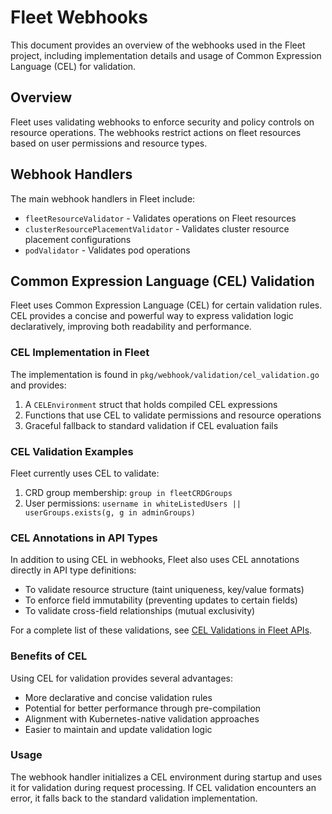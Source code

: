 # Fleet Webhooks

This document provides an overview of the webhooks used in the Fleet project, including implementation details and usage of Common Expression Language (CEL) for validation.

## Overview

Fleet uses validating webhooks to enforce security and policy controls on resource operations. The webhooks restrict actions on fleet resources based on user permissions and resource types.

## Webhook Handlers

The main webhook handlers in Fleet include:

- `fleetResourceValidator` - Validates operations on Fleet resources
- `clusterResourcePlacementValidator` - Validates cluster resource placement configurations
- `podValidator` - Validates pod operations

## Common Expression Language (CEL) Validation

Fleet uses Common Expression Language (CEL) for certain validation rules. CEL provides a concise and powerful way to express validation logic declaratively, improving both readability and performance.

### CEL Implementation in Fleet

The implementation is found in `pkg/webhook/validation/cel_validation.go` and provides:

1. A `CELEnvironment` struct that holds compiled CEL expressions
2. Functions that use CEL to validate permissions and resource operations
3. Graceful fallback to standard validation if CEL evaluation fails

### CEL Validation Examples

Fleet currently uses CEL to validate:

1. CRD group membership: `group in fleetCRDGroups`
2. User permissions: `username in whiteListedUsers || userGroups.exists(g, g in adminGroups)`

### CEL Annotations in API Types

In addition to using CEL in webhooks, Fleet also uses CEL annotations directly in API type definitions:

- To validate resource structure (taint uniqueness, key/value formats)
- To enforce field immutability (preventing updates to certain fields)
- To validate cross-field relationships (mutual exclusivity)

For a complete list of these validations, see [CEL Validations in Fleet APIs](./cel_validations.md).

### Benefits of CEL

Using CEL for validation provides several advantages:

- More declarative and concise validation rules
- Potential for better performance through pre-compilation
- Alignment with Kubernetes-native validation approaches
- Easier to maintain and update validation logic

### Usage

The webhook handler initializes a CEL environment during startup and uses it for validation during request processing. If CEL validation encounters an error, it falls back to the standard validation implementation.